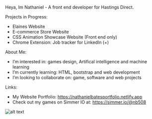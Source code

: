
Heya, Im Nathaniel - A front end developer for Hastings Direct. 

Projects in Progress:
- Elaines Website
- E-commerce Store Website
- CSS Animation Showcase Website (Front end only)
- Chrome Extension: Job tracker for LinkedIn (+)

About Me:

- I’m interested in: games design, Artifical intelligence and machine learning
- I’m currently learning: HTML, bootstrap and web development
- I’m looking to collaborate on: game, software and web projects 

Links:

- My Website Portfolio: https://nathanielbatesportfolio.netlify.app
- Check out my games on Simmer IO at: https://simmer.io/@nb508

![alt text](https://i.kym-cdn.com/photos/images/facebook/002/432/394/1e1.jpg)
